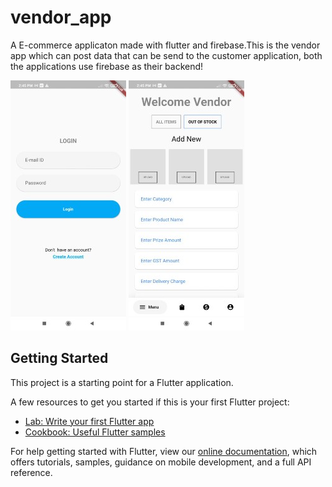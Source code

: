 # vendor_app

A E-commerce applicaton made with flutter and firebase.This is the vendor app which can post data that can be send to the customer application, both the applications use firebase as their backend!

![Alt text](vendorlogin.jpg?raw=true "Login Screen")
![Alt text](vendorui.jpg?raw=true "Login Screen")


## Getting Started

This project is a starting point for a Flutter application.

A few resources to get you started if this is your first Flutter project:

- [Lab: Write your first Flutter app](https://flutter.dev/docs/get-started/codelab)
- [Cookbook: Useful Flutter samples](https://flutter.dev/docs/cookbook)

For help getting started with Flutter, view our
[online documentation](https://flutter.dev/docs), which offers tutorials,
samples, guidance on mobile development, and a full API reference.
